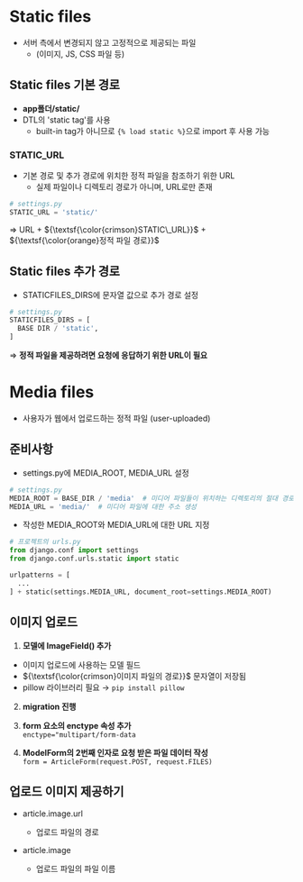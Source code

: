 # Static files
- 서버 측에서 변경되지 않고 고정적으로 제공되는 파일
  - (이미지, JS, CSS 파일 등)

## Static files 기본 경로
- **app폴더/static/**
- DTL의 'static tag'를 사용
  - built-in tag가 아니므로 `{% load static %}`으로 import 후 사용 가능

### STATIC_URL
- 기본 경로 및 추가 경로에 위치한 정적 파일을 참조하기 위한 URL
  - 실제 파일이나 디렉토리 경로가 아니며, URL로만 존재

```py
# settings.py
STATIC_URL = 'static/'
```

⇒ URL + ${\textsf{\color{crimson}STATIC\_URL}}$ + ${\textsf{\color{orange}정적 파일 경로}}$

## Static files 추가 경로
- STATICFILES_DIRS에 문자열 값으로 추가 경로 설정<br>

```py
# settings.py
STATICFILES_DIRS = [
  BASE DIR / 'static',
]
```

⇒ **정적 파일을 제공하려면 요청에 응답하기 위한 URL이 필요**

# Media files
- 사용자가 웹에서 업로드하는 정적 파일 (user-uploaded)

## 준비사항
- settings.py에 MEDIA_ROOT, MEDIA_URL 설정
```py
# settings.py
MEDIA_ROOT = BASE_DIR / 'media'  # 미디어 파일들이 위치하는 디렉토리의 절대 경로
MEDIA_URL = 'media/'  # 미디어 파일에 대한 주소 생성
```

- 작성한 MEDIA_ROOT와 MEDIA_URL에 대한 URL 지정
```py
# 프로젝트의 urls.py
from django.conf import settings
from django.conf.urls.static import static

urlpatterns = [
  ...
] + static(settings.MEDIA_URL, document_root=settings.MEDIA_ROOT)
```

## 이미지 업로드
1. **모델에 ImageField() 추가**
  - 이미지 업로드에 사용하는 모델 필드
  - ${\textsf{\color{crimson}이미지 파일의 경로}}$ 문자열이 저장됨
  - pillow 라이브러리 필요 → `pip install pillow`

2. **migration 진행**

3. **form 요소의 enctype 속성 추가**<br>
`enctype="multipart/form-data`

4. **ModelForm의 2번째 인자로 요청 받은 파일 데이터 작성**<br>
`form = ArticleForm(request.POST, request.FILES)`

## 업로드 이미지 제공하기
- article.image.url
  - 업로드 파일의 경로

- article.image
  - 업로드 파일의 파일 이름